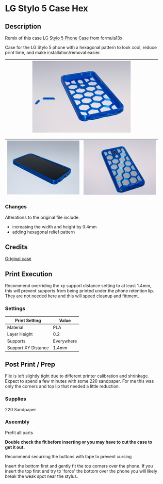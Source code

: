 LG Stylo 5 Case Hex
===

Description
---
Remix of this case [LG Stylo 5 Phone Case](https://www.thingiverse.com/thing:3903689) from formula13x.

Case for the LG Stylo 5 phone with a hexagonal pattern to look cool, reduce print time, and make installation/removal easier.

| <img src='./images/1.jpg' width='66%'/> 
|--

| ![empty](./images/3.jpg) | ![back](./images/2.jpg)
| --- | --- | 

### Changes
Alterations to the original file include: 
  - increasing the width and height by 0.4mm
  - adding hexagonal relief pattern

Credits
---
[Original case](https://www.thingiverse.com/thing:3903689)


Print Execution
---
Recommend overriding the xy support distance setting to at least 1.4mm, this will prevent supports from being printed under the phone retention lip. They are not needed here and this will speed cleanup and fittment. 

### Settings
| Print Setting | Value |
| --- | --- |
| Material | PLA |
| Layer Height | 0.2 |
| Supports | Everywhere |
| Support XY Distance | 1.4mm | 


Post Print / Prep
---
File is left slightly tight due to different printer calibration and shrinkage. Expect to spend a few minutes with some 220 sandpaper.
For me this was only the corners and top lip that needed a little reduction. 

### Supplies
220 Sandpaper


### Aseembly
Prefit all parts

**Double check the fit before inserting or you may have to cut the case to get it out.**

Recommend securring the buttons with tape to prevent cursing 

Insert the bottom first and gently fit the top corners over the phone. If you insert the top first and try to 'force' the bottom over the phone you will likely break the weak spot near the stylus. 
